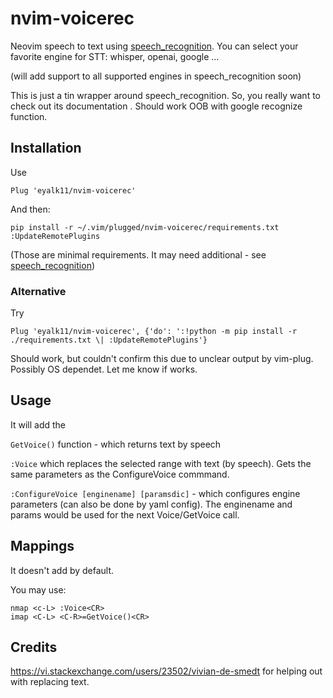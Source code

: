 # nvim-voicerec
Neovim speech to text using [speech_recognition](https://github.com/Uberi/speech_recognition). 
You can select your favorite engine for STT: whisper, openai, google ...

(will add support to all supported engines in speech_recognition soon)

This is just a tin wrapper around speech_recognition. So, you really want to check out its documentation . 
Should work OOB with google recognize function. 

## Installation

Use
```
Plug 'eyalk11/nvim-voicerec'
```

And then: 

```
pip install -r ~/.vim/plugged/nvim-voicerec/requirements.txt
:UpdateRemotePlugins
```
(Those are minimal requirements. It may need additional - see [speech_recognition](https://github.com/Uberi/speech_recognition))

### Alternative 
Try  
```
Plug 'eyalk11/nvim-voicerec', {'do': ':!python -m pip install -r ./requirements.txt \| :UpdateRemotePlugins'}
```
Should work, but couldn't confirm this due to unclear output by vim-plug. Possibly OS  dependet. 
Let me know if works.

## Usage

It will add the 

`GetVoice()` function - which returns text by speech

`:Voice` which replaces the selected range with text (by speech). Gets the same parameters as the ConfigureVoice commmand. 

`:ConfigureVoice [enginename] [paramsdic]` - which configures engine parameters (can also be done by yaml config). 
The enginename and params would be used for the next Voice/GetVoice call. 

## Mappings

It doesn't add by default.

You may use:
```
nmap <c-L> :Voice<CR>
imap <C-L> <C-R>=GetVoice()<CR>
```

## Credits

https://vi.stackexchange.com/users/23502/vivian-de-smedt for helping out with replacing text. 

